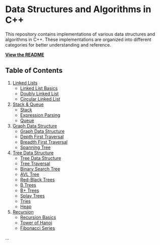 

# Data Structures and Algorithms in C++

This repository contains implementations of various data structures and algorithms in C++. These implementations are organized into different categories for better understanding and reference.

**[View the README](README.md)**

## Table of Contents

1. [Linked Lists](#linked-lists)
    - [Linked List Basics](Linked_List_Basics.md)
    - [Doubly Linked List](Doubly_Linked_List.md)
    - [Circular Linked List](Circular_Linked_List.md)
2. [Stack & Queue](#stack--queue)
    - [Stack](Stack.md)
    - [Expression Parsing](Expression_Parsing.md)
    - [Queue](Queue.md)
3. [Graph Data Structure](#graph-data-structure)
    - [Graph Data Structure](Graph_Data_Structure.md)
    - [Depth First Traversal](Depth_First_Traversal.md)
    - [Breadth First Traversal](Breadth_First_Traversal.md)
    - [Spanning Tree](Spanning_Tree.md)
4. [Tree Data Structure](#tree-data-structure)
    - [Tree Data Structure](Tree_Data_Structure.md)
    - [Tree Traversal](Tree_Traversal.md)
    - [Binary Search Tree](Binary_Search_Tree.md)
    - [AVL Tree](AVL_Tree.md)
    - [Red-Black Trees](Red_Black_Trees.md)
    - [B Trees](B_Trees.md)
    - [B+ Trees](B_Plus_Trees.md)
    - [Splay Trees](Splay_Trees.md)
    - [Tries](Tries.md)
    - [Heap](Heap.md)
5. [Recursion](#recursion)
    - [Recursion Basics](Recursion_Basics.md)
    - [Tower of Hanoi](Tower_of_Hanoi.md)
    - [Fibonacci Series](Fibonacci_Series.md)

...
